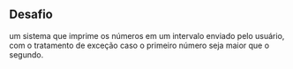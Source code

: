 ## Desafio

um sistema que imprime os números em um intervalo enviado pelo usuário, com o tratamento de exceção caso o primeiro número seja maior que o segundo.
